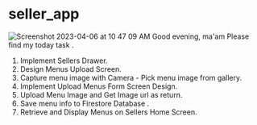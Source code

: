 # seller_app

![Screenshot 2023-04-06 at 10 47 09 AM](https://user-images.githubusercontent.com/126752734/230278351-04dea81e-84d1-4505-bf40-1290b19752c9.png)
Good evening,
ma'am
Please find my today task . 
1. Implement Sellers Drawer.
2. Design Menus Upload Screen.
3. Capture menu image with Camera - Pick menu image from gallery.
4. Implement Upload Menus Form Screen Design.
5. Upload Menu Image and Get Image url as return.
6. Save menu info to Firestore Database .
7. Retrieve and Display Menus on Sellers Home Screen.
